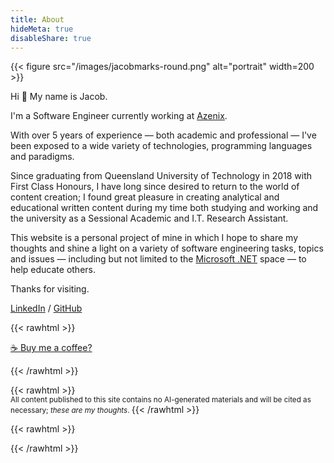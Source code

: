```yaml
---
title: About
hideMeta: true
disableShare: true
---
```


{{< figure src="/images/jacobmarks-round.png" alt="portrait" width=200 >}}

Hi 👋 My name is Jacob.

I'm a Software Engineer currently working at [Azenix](http://azenix.com.au/).

With over 5 years of experience &mdash; both academic and professional &mdash; I've been exposed to a wide variety of technologies, programming languages and paradigms.

Since graduating from Queensland University of Technology in 2018 with First Class Honours, I have long since desired to return to the world of content creation; I found great pleasure in creating analytical and educational written content during my time both studying and working and the university as a Sessional Academic and I.T. Research Assistant.

This website is a personal project of mine in which I hope to share my thoughts and shine a light on a variety of software engineering tasks, topics and issues &mdash; including but not limited to the [Microsoft .NET](https://dotnet.microsoft.com/) space &mdash; to help educate others.

Thanks for visiting.

[LinkedIn](https://www.linkedin.com/in/jacobjmarks) / [GitHub](https://github.com/jacobjmarks)

{{< rawhtml >}}
<p><a href="javascript:void(0)" onclick="document.getElementById('bmc-wbtn').click()">☕ Buy me a coffee?</a></p>
{{< /rawhtml >}}

{{< rawhtml >}}
<br/>
<small>
All content published to this site contains no AI-generated materials and will be cited as necessary; <i>these are my thoughts</i>.
</small>
{{< /rawhtml >}}

{{< rawhtml >}}
<script data-name="BMC-Widget" data-cfasync="false" src="https://cdnjs.buymeacoffee.com/1.0.0/widget.prod.min.js" data-id="jacobjmarks" data-description="Support me on Buy me a coffee!" data-message="" data-color="#5F7FFF" data-position="Right" data-x_margin="18" data-y_margin="18"></script>
{{< /rawhtml >}}

